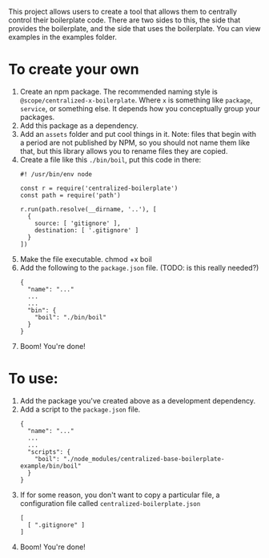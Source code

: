 This project allows users to create a tool that allows them to centrally control their boilerplate code. There are two sides to this, the side that provides the boilerplate, and the side that uses the boilerplate. You can view examples in the examples folder.

#  To create your own

1. Create an npm package. The recommended naming style is `@scope/centralized-x-boilerplate`. Where `x` is something like `package`, `service`, or something else. It depends how you conceptually group your packages.
1. Add this package as a dependency.
1. Add an `assets` folder and put cool things in it. Note: files that begin with a period are not published by NPM, so you should not name them like that, but this library allows you to rename files they are copied.
1. Create a file like this `./bin/boil`, put this code in there:
    ```
    #! /usr/bin/env node

    const r = require('centralized-boilerplate')
    const path = require('path')

    r.run(path.resolve(__dirname, '..'), [
      {
        source: [ 'gitignore' ],
        destination: [ '.gitignore' ]
      }
    ])
    ```
1. Make the file executable. chmod +x boil
1. Add the following to the `package.json` file. (TODO: is this really needed?)
    ```
    {
      "name": "..."
      ...
      ...
      "bin": {
        "boil": "./bin/boil"
      }
    }
    ```
1. Boom! You're done!

# To use:

1. Add the package you've created above as a development dependency.
2. Add a script to the `package.json` file.
    ```
    {
      "name": "..."
      ...
      ...
      "scripts": {
        "boil": "./node_modules/centralized-base-boilerplate-example/bin/boil"
      }
    }
    ```
3. If for some reason, you don't want to copy a particular file, a configuration file called `centralized-boilerplate.json`
    ```
    [
      [ ".gitignore" ]
    ]
    ```
1. Boom! You're done!
